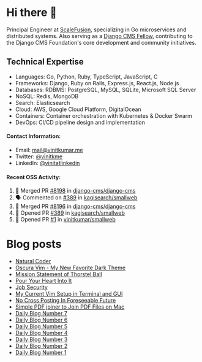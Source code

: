 # Hi there 👋

Principal Engineer at [ScaleFusion](https://scalefusion.com/), specializing in Go microservices and distributed systems. Also serving as a [Django CMS Fellow](https://www.django-cms.org/en/blog/2024/11/07/welcoming-vinit-kumar-as-the-newest-django-cms-fellow/), contributing to the Django CMS Foundation's core development and community initiatives.

## Technical Expertise

- Languages: Go, Python, Ruby, TypeScript, JavaScript, C
- Frameworks: Django, Ruby on Rails, Express.js, React.js, Node.js
- Databases: RDBMS: PostgreSQL, MySQL, SQLite, Microsoft SQL Server
- NoSQL: Redis, MongoDB
- Search: Elasticsearch
- Cloud: AWS, Google Cloud Platform, DigitalOcean
- Containers: Container orchestration with Kubernetes & Docker Swarm
- DevOps: CI/CD pipeline design and implementation


#### Contact Information:

- Email: <a href="mailto:mail@vinitkumar.me">mail@vinitkumar.me</a>
- Twitter: [@vinitkme](https://twitter.com/vinitkme)
- LinkedIn: [@vinitatlinkedin](https://www.linkedin.com/in/vinitatlinkedin/)  

#### Recent OSS Activity:

<!--START_SECTION:activity-->
1. 🎉 Merged PR [#8198](https://github.com/django-cms/django-cms/pull/8198) in [django-cms/django-cms](https://github.com/django-cms/django-cms)
2. 🗣 Commented on [#389](https://github.com/kagisearch/smallweb/pull/389#issuecomment-2779546288) in [kagisearch/smallweb](https://github.com/kagisearch/smallweb)
3. 🎉 Merged PR [#8196](https://github.com/django-cms/django-cms/pull/8196) in [django-cms/django-cms](https://github.com/django-cms/django-cms)
4. 💪 Opened PR [#389](https://github.com/kagisearch/smallweb/pull/389) in [kagisearch/smallweb](https://github.com/kagisearch/smallweb)
5. 💪 Opened PR [#1](https://github.com/vinitkumar/smallweb/pull/1) in [vinitkumar/smallweb](https://github.com/vinitkumar/smallweb)
<!--END_SECTION:activity-->

# Blog posts
<!-- BLOG-POST-LIST:START -->
- [Natural Coder](https://vinitkumar.me/natural-coder/)
- [Oscura Vim - My New Favorite Dark Theme](https://vinitkumar.me/oscura-vim/)
- [Mission Statement of Thorstel Ball](https://vinitkumar.me/thorsten-mission-statement/)
- [Pour Your Heart Into It](https://vinitkumar.me/pour-your-heart-into-it/)
- [Job Security](https://vinitkumar.me/job-security/)
- [My Current Vim Setup in Terminal and GUI](https://vinitkumar.me/current-vim-setup/)
- [No Cross Posting In Foreseeable Future](https://vinitkumar.me/no-cross-posting/)
- [Simple PDF joiner to Join PDF Files on Mac](https://vinitkumar.me/pdf-joiner/)
- [Daily Blog Number 7](https://vinitkumar.me/daily-short-blog-7/)
- [Daily Blog Number 6](https://vinitkumar.me/daily-short-blog-6/)
- [Daily Blog Number 5](https://vinitkumar.me/daily-short-blog-5/)
- [Daily Blog Number 4](https://vinitkumar.me/daily-short-blog-4/)
- [Daily Blog Number 3](https://vinitkumar.me/daily-short-blog-3/)
- [Daily Blog Number 2](https://vinitkumar.me/daily-short-blog-2/)
- [Daily Blog Number 1](https://vinitkumar.me/daily-short-blog-1/)
<!-- BLOG-POST-LIST:END -->
